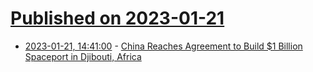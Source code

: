 # [Published on 2023-01-21](index.md)

* [2023-01-21, 14:41:00](https://soylentnews.org/article.pl?sid=23/01/20/1856230&from=rss) - [China Reaches Agreement to Build $1 Billion Spaceport in Djibouti, Africa](https://soylentnews.org/article.pl?sid=23/01/20/1856230&from=rss)
